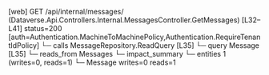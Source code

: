 [web] GET /api/internal/messages/  (Dataverse.Api.Controllers.Internal.MessagesController.GetMessages)  [L32–L41] status=200 [auth=Authentication.MachineToMachinePolicy,Authentication.RequireTenantIdPolicy]
  └─ calls MessageRepository.ReadQuery [L35]
  └─ query Message [L35]
    └─ reads_from Messages
  └─ impact_summary
    └─ entities 1 (writes=0, reads=1)
      └─ Message writes=0 reads=1

